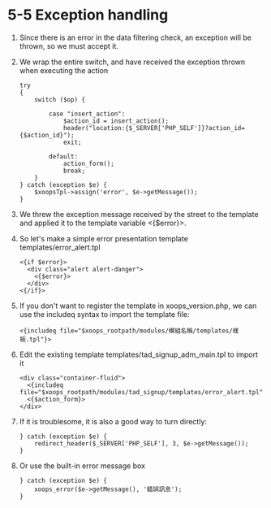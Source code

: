 # 5-5 Exception handling



1. Since there is an error in the data filtering check, an exception will be thrown, so we must accept it.
2. We wrap the entire switch, and have received the exception thrown when executing the action

   ```text
   try
   {
       switch ($op) {

           case "insert_action":
               $action_id = insert_action();
               header("location:{$_SERVER['PHP_SELF']}?action_id={$action_id}");
               exit;

           default:
               action_form();
               break;
       }
   } catch (exception $e) {
       $xoopsTpl->assign('error', $e->getMessage());
   }
   ```

3. We threw the exception message received by the street to the template and applied it to the template variable &lt;{$error}&gt;.
4. So let's make a simple error presentation template templates/error\_alert.tpl

   ```text
   <{if $error}>
     <div class="alert alert-danger">
       <{$error}>
     </div>
   <{/if}>
   ```

5. If you don't want to register the template in xoops\_version.php, we can use the includeq syntax to import the template file:

   ```text
   <{includeq file="$xoops_rootpath/modules/模組名稱/templates/樣板.tpl"}>
   ```

6. Edit the existing template templates/tad\_signup\_adm\_main.tpl to import it

   ```text
   <div class="container-fluid">
     <{includeq file="$xoops_rootpath/modules/tad_signup/templates/error_alert.tpl"}>
     <{$action_form}>
   </div>
   ```

7. If it is troublesome, it is also a good way to turn directly:

   ```text
   } catch (exception $e) {
       redirect_header($_SERVER['PHP_SELF'], 3, $e->getMessage());
   }
   ```

8. Or use the built-in error message box

   ```text
   } catch (exception $e) {    
       xoops_error($e->getMessage(), '錯誤訊息');
   }
   ```

